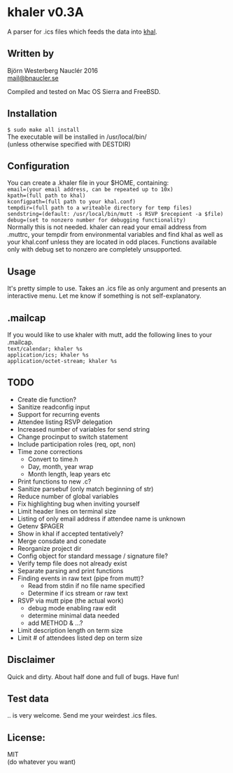 # khaler v0.3A
A parser for .ics files which feeds the data into [khal](https://lostpackets.de/khal/).  

## Written by  
Björn Westerberg Nauclér 2016  
mail@bnaucler.se

Compiled and tested on Mac OS Sierra and FreeBSD.

## Installation
`$ sudo make all install`  
The executable will be installed in /usr/local/bin/  
(unless otherwise specified with DESTDIR)

## Configuration
You can create a .khaler file in your $HOME, containing:  
`email=(your email address, can be repeated up to 10x)`  
`kpath=(full path to khal)`  
`kconfigpath=(full path to your khal.conf)`  
`tempdir=(full path to a writeable directory for temp files)`  
`sendstring=(default: /usr/local/bin/mutt -s RSVP $recepient -a $file)`  
`debug=(set to nonzero number for debugging functionality)`  
Normally this is not needed. khaler can read your email address from .muttrc, your tempdir from environmental variables and find khal as well as your khal.conf unless they are located in odd places. Functions available only with debug set to nonzero are completely unsupported.

## Usage
It's pretty simple to use. Takes an .ics file as only argument and presents an interactive menu. Let me know if something is not self-explanatory.

## .mailcap
If you would like to use khaler with mutt, add the following lines to your .mailcap.  
`text/calendar; khaler %s`  
`application/ics; khaler %s`  
`application/octet-stream; khaler %s`

## TODO
* Create die function?
* Sanitize readconfig input
* Support for recurring events
* Attendee listing RSVP delegation
* Increased number of variables for send string
* Change procinput to switch statement
* Include participation roles (req, opt, non)
* Time zone corrections
	- Convert to time.h
	- Day, month, year wrap
	- Month length, leap years etc
* Print functions to new .c?
* Sanitize parsebuf (only match beginning of str)
* Reduce number of global variables
* Fix highlighting bug when inviting yourself
* Limit header lines on terminal size
* Listing of only email address if attendee name is unknown
* Getenv $PAGER
* Show in khal if accepted tentatively?
* Merge consdate and conedate
* Reorganize project dir
* Config object for standard message / signature file?
* Verify temp file does not already exist
* Separate parsing and print functions
* Finding events in raw text (pipe from mutt)?
	- Read from stdin if no file name specified
	- Determine if ics stream or raw text
* RSVP via mutt pipe (the actual work)
	- debug mode enabling raw edit
	- determine minimal data needed
	- add METHOD & ...?
* Limit description length on term size
* Limit # of attendees listed dep on term size

## Disclaimer
Quick and dirty. About half done and full of bugs. Have fun!

## Test data
.. is very welcome. Send me your weirdest .ics files.

## License:
MIT  
(do whatever you want)

